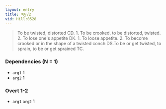 ```yaml
---
layout: entry
title: འཆུ་√2
vid: Hill:0528
---
```

> To be twisted, distorted CD\. 1\. To be crooked, to be distorted, twisted\. 2\. To lose one's appetite DK\. 1\. To loose appetite\. 2\. To become crooked or in the shape of a twisted conch DS\.To be or get twisted, to sprain, to be or get sprained TC\.


### Dependencies (N = 1)
* `arg1` 1
* `arg2` 1


### Overt 1-2
* `arg1` `arg2` 1
